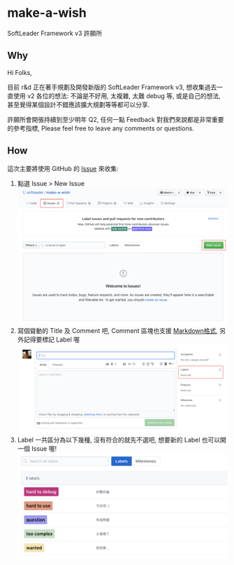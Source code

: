 # make-a-wish

SoftLeader Framework v3 許願所

## Why

Hi Folks,

目前 r&d 正在著手規劃及開發新版的 SoftLeader Framework v3, 想收集過去一直使用 v2 各位的想法: 不論是不好用, 太複雜, 太難 debug 等, 或是自己的想法, 甚至覺得某個設計不錯應該擴大規劃等等都可以分享.

許願所會開張持續到至少明年 Q2, 任何一點 Feedback 對我們來說都是非常重要的參考指標, Please feel free to leave any comments or questions.

## How

這次主要將使用 GitHub 的 [Issue](https://github.com/softleader/make-a-wish/issues) 來收集:

1. 點選 Issue > New Issue
![](./issue-1.png)
1. 寫個聳動的 Title 及 Comment 吧, Comment 區塊也支援 [Markdown格式](https://guides.github.com/features/mastering-markdown/), 另外記得要標記 Label 喔
![](./issue-2.png)
1. Label 一共區分為以下幾種, 沒有符合的就先不選吧, 想要新的 Label 也可以開一個 Issue 喔!
![](./labels.png)

